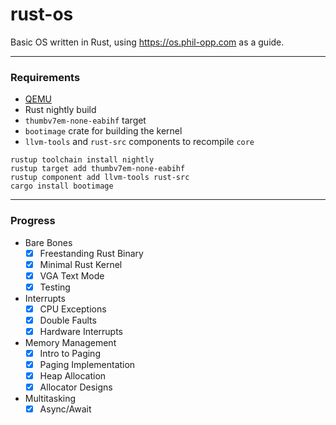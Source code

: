 # rust-os
Basic OS written in Rust, using https://os.phil-opp.com as a guide.

---
### Requirements
- [QEMU](https://www.qemu.org/download/)
- Rust nightly build
- `thumbv7em-none-eabihf` target 
- `bootimage` crate for building the kernel
- `llvm-tools` and `rust-src` components to recompile `core`

```shell
rustup toolchain install nightly
rustup target add thumbv7em-none-eabihf
rustup component add llvm-tools rust-src
cargo install bootimage
```

---
### Progress
* Bare Bones
  - [x] Freestanding Rust Binary
  - [x] Minimal Rust Kernel
  - [x] VGA Text Mode
  - [x] Testing
* Interrupts
  - [x] CPU Exceptions
  - [x] Double Faults
  - [x] Hardware Interrupts
* Memory Management
  - [x] Intro to Paging
  - [x] Paging Implementation
  - [x] Heap Allocation
  - [x] Allocator Designs
* Multitasking
  - [x] Async/Await

